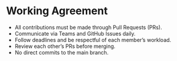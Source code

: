 # Working Agreement
- All contributions must be made through Pull Requests (PRs).
- Communicate via Teams and GitHub Issues daily.
- Follow deadlines and be respectful of each member’s workload.
- Review each other’s PRs before merging.
- No direct commits to the main branch.